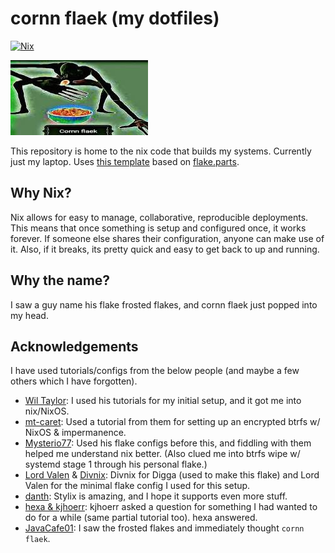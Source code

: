 # cornn flaek (my dotfiles)

[![Nix](https://img.shields.io/badge/built_with-nix-blueviolet?style=for-the-badge&logo=nixos)](https://nixos.org)

![cornn flaek](assets/cornn-flaek.jpg "Cornn Flaek")

This repository is home to the nix code that builds my systems. Currently just my laptop. Uses [this template] based on
[flake.parts].

## Why Nix?

Nix allows for easy to manage, collaborative, reproducible deployments. This means that once something is setup and
configured once, it works forever. If someone else shares their configuration, anyone can make use of it. Also, if it
breaks, its pretty quick and easy to get back to up and running.

## Why the name?

I saw a guy name his flake frosted flakes, and cornn flaek just popped into my head.

## Acknowledgements

I have used tutorials/configs from the below people (and maybe a few others which I have forgotten).

- [Wil Taylor]: I used his tutorials for my initial setup, and it got me into nix/NixOS.
- [mt-caret]: Used a tutorial from them for setting up an encrypted btrfs w/ NixOS & impermanence.
- [Mysterio77]: Used his flake configs before this, and fiddling with them helped me understand nix better. (Also clued
  me into btrfs wipe w/ systemd stage 1 through his personal flake.)
- [Lord Valen] & [Divnix]: Divnix for Digga (used to make this flake) and Lord Valen for the minimal flake config I used
  for this setup.
- [danth]: Stylix is amazing, and I hope it supports even more stuff.
- [hexa & kjhoerr]: kjhoerr asked a question for something I had wanted to do for a while (same partial tutorial too).
  hexa answered.
- [JavaCafe01]: I saw the frosted flakes and immediately thought `cornn flaek`.

<!-- Links -->

[danth]: https://github.com/danth
[divnix]: https://github.com/divnix
[flake.parts]: https://flake.parts/
[hexa & kjhoerr]: https://discourse.nixos.org/t/impermanence-vs-systemd-initrd-w-tpm-unlocking/25167/2
[javacafe01]: https://github.com/JavaCafe01/frostedflakes
[lord valen]: https://github.com/Lord-Valen
[mt-caret]: https://github.com/mt-caret
[mysterio77]: https://github.com/Misterio77
[this template]: https://zero-to-flakes.com/nixos-flake/templates
[wil taylor]: https://linktr.ee/nixos
